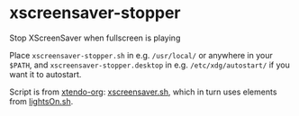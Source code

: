 # xscreensaver-stopper
Stop XScreenSaver when fullscreen is playing

Place `xscreensaver-stopper.sh` in e.g. `/usr/local/` or anywhere in your `$PATH`, and `xscreensaver-stopper.desktop` in e.g. `/etc/xdg/autostart/` if you want it to autostart.

Script is from [xtendo-org](https://github.com/xtendo-org): [xscreensaver.sh](https://github.com/xtendo-org/.../blob/master/arch/xscreensaverstopper.sh), which in turn uses elements from [lightsOn.sh](https://github.com/iye/lightsOn).
